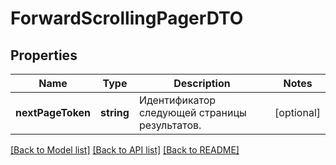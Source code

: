 # ForwardScrollingPagerDTO

## Properties
Name | Type | Description | Notes
------------ | ------------- | ------------- | -------------
**nextPageToken** | **string** | Идентификатор следующей страницы результатов. | [optional] 

[[Back to Model list]](../README.md#documentation-for-models) [[Back to API list]](../README.md#documentation-for-api-endpoints) [[Back to README]](../README.md)


